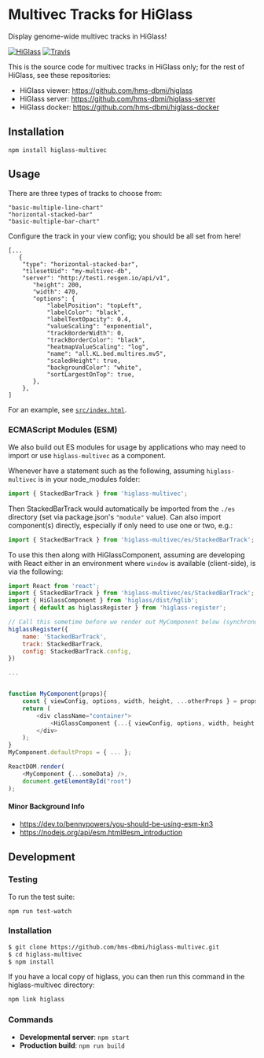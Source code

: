 # Multivec Tracks for HiGlass

Display genome-wide multivec tracks in HiGlass!

[![HiGlass](https://img.shields.io/badge/higlass-🌸-brightgreen.svg)](http://higlass.io)
[![Travis](https://img.shields.io/travis/daniellenguyen/higlass-multivec.svg)](https://travis-ci.org/daniellenguyen/higlass-multivec)


This is the source code for multivec tracks in HiGlass only; for the rest of HiGlass,
see these repositories:

 - HiGlass viewer: https://github.com/hms-dbmi/higlass
 - HiGlass server: https://github.com/hms-dbmi/higlass-server
 - HiGlass docker: https://github.com/hms-dbmi/higlass-docker

## Installation
 
```
npm install higlass-multivec
```
## Usage

There are three types of tracks to choose from:

```
"basic-multiple-line-chart"
"horizontal-stacked-bar"
"basic-multiple-bar-chart"
```

Configure the track in your view config; you should be all set from here!
```
[...
   {
    "type": "horizontal-stacked-bar",
    "tilesetUid": "my-multivec-db",
    "server": "http://test1.resgen.io/api/v1",
       "height": 200,
       "width": 470,
       "options": {
           "labelPosition": "topLeft",
           "labelColor": "black",
           "labelTextOpacity": 0.4,
           "valueScaling": "exponential",
           "trackBorderWidth": 0,
           "trackBorderColor": "black",
           "heatmapValueScaling": "log",
           "name": "all.KL.bed.multires.mv5",
           "scaledHeight": true,
           "backgroundColor": "white",
           "sortLargestOnTop": true,
       },
    },
]   
```
For an example, see [`src/index.html`](src/index.html).

### ECMAScript Modules (ESM)

We also build out ES modules for usage by applications who may need to import or use `higlass-multivec` as a component.

Whenever have a statement such as the following, assuming `higlass-multivec` is in your node_modules folder:
```javascript
import { StackedBarTrack } from 'higlass-multivec';
```

Then StackedBarTrack would automatically be imported from the `./es` directory (set via package.json's `"module"` value). Can also import component(s) directly, especially if only need to use one or two, e.g.:

```javascript
import { StackedBarTrack } from 'higlass-multivec/es/StackedBarTrack';
```

To use this then along with HiGlassComponent, assuming are developing with React either in an environment where `window` is available (client-side), is via the following:

```javascript
import React from 'react';
import { StackedBarTrack } from 'higlass-multivec/es/StackedBarTrack';
import { HiGlassComponent } from 'higlass/dist/hglib';
import { default as higlassRegister } from 'higlass-register';

// Call this sometime before we render out MyComponent below (synchronous)
higlassRegister({
    name: 'StackedBarTrack',
    track: StackedBarTrack,
    config: StackedBarTrack.config,
})

...


function MyComponent(props){
    const { viewConfig, options, width, height, ...otherProps } = props;
    return (
        <div className="container">
            <HiGlassComponent {...{ viewConfig, options, width, height }} />
        </div>
    );
}
MyComponent.defaultProps = { ... };

ReactDOM.render(
    <MyComponent {...someData} />,
    document.getElementById("root")
);

```

#### Minor Background Info

- https://dev.to/bennypowers/you-should-be-using-esm-kn3
- https://nodejs.org/api/esm.html#esm_introduction

## Development

### Testing

To run the test suite:

```
npm run test-watch
```


### Installation

```bash
$ git clone https://github.com/hms-dbmi/higlass-multivec.git
$ cd higlass-multivec
$ npm install
```
If you have a local copy of higlass, you can then run this command in the higlass-multivec directory:

```bash
npm link higlass
```

### Commands

 - **Developmental server**: `npm start`
 - **Production build**: `npm run build`
